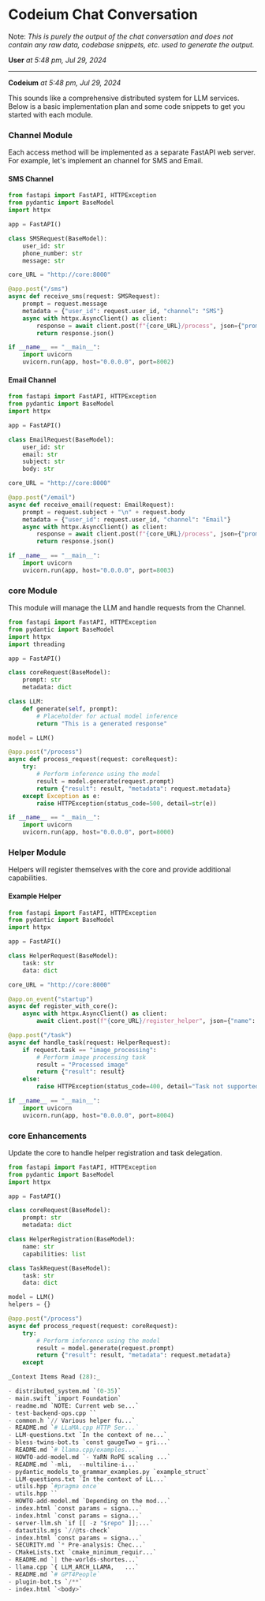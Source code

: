 # Codeium Chat Conversation

Note: _This is purely the output of the chat conversation and does not contain any raw data, codebase snippets, etc. used to generate the output._

**User** _at 5:48 pm, Jul 29, 2024_



---

**Codeium** _at 5:48 pm, Jul 29, 2024_

This sounds like a comprehensive distributed system for LLM services. Below is a basic implementation plan and some code snippets to get you started with each module.

### Channel Module

Each access method will be implemented as a separate FastAPI web server. For example, let's implement an channel for SMS and Email.

#### SMS Channel
```python
from fastapi import FastAPI, HTTPException
from pydantic import BaseModel
import httpx

app = FastAPI()

class SMSRequest(BaseModel):
    user_id: str
    phone_number: str
    message: str

core_URL = "http://core:8000"

@app.post("/sms")
async def receive_sms(request: SMSRequest):
    prompt = request.message
    metadata = {"user_id": request.user_id, "channel": "SMS"}
    async with httpx.AsyncClient() as client:
        response = await client.post(f"{core_URL}/process", json={"prompt": prompt, "metadata": metadata})
        return response.json()

if __name__ == "__main__":
    import uvicorn
    uvicorn.run(app, host="0.0.0.0", port=8002)
```

#### Email Channel
```python
from fastapi import FastAPI, HTTPException
from pydantic import BaseModel
import httpx

app = FastAPI()

class EmailRequest(BaseModel):
    user_id: str
    email: str
    subject: str
    body: str

core_URL = "http://core:8000"

@app.post("/email")
async def receive_email(request: EmailRequest):
    prompt = request.subject + "\n" + request.body
    metadata = {"user_id": request.user_id, "channel": "Email"}
    async with httpx.AsyncClient() as client:
        response = await client.post(f"{core_URL}/process", json={"prompt": prompt, "metadata": metadata})
        return response.json()

if __name__ == "__main__":
    import uvicorn
    uvicorn.run(app, host="0.0.0.0", port=8003)
```

### core Module

This module will manage the LLM and handle requests from the Channel.

```python
from fastapi import FastAPI, HTTPException
from pydantic import BaseModel
import httpx
import threading

app = FastAPI()

class coreRequest(BaseModel):
    prompt: str
    metadata: dict

class LLM:
    def generate(self, prompt):
        # Placeholder for actual model inference
        return "This is a generated response"

model = LLM()

@app.post("/process")
async def process_request(request: coreRequest):
    try:
        # Perform inference using the model
        result = model.generate(request.prompt)
        return {"result": result, "metadata": request.metadata}
    except Exception as e:
        raise HTTPException(status_code=500, detail=str(e))

if __name__ == "__main__":
    import uvicorn
    uvicorn.run(app, host="0.0.0.0", port=8000)
```

### Helper Module

Helpers will register themselves with the core and provide additional capabilities.

#### Example Helper
```python
from fastapi import FastAPI, HTTPException
from pydantic import BaseModel
import httpx

app = FastAPI()

class HelperRequest(BaseModel):
    task: str
    data: dict

core_URL = "http://core:8000"

@app.on_event("startup")
async def register_with_core():
    async with httpx.AsyncClient() as client:
        await client.post(f"{core_URL}/register_helper", json={"name": "ExampleHelper", "capabilities": ["image_processing"]})

@app.post("/task")
async def handle_task(request: HelperRequest):
    if request.task == "image_processing":
        # Perform image processing task
        result = "Processed image"
        return {"result": result}
    else:
        raise HTTPException(status_code=400, detail="Task not supported")

if __name__ == "__main__":
    import uvicorn
    uvicorn.run(app, host="0.0.0.0", port=8004)
```

### core Enhancements

Update the core to handle helper registration and task delegation.

```python
from fastapi import FastAPI, HTTPException
from pydantic import BaseModel
import httpx

app = FastAPI()

class coreRequest(BaseModel):
    prompt: str
    metadata: dict

class HelperRegistration(BaseModel):
    name: str
    capabilities: list

class TaskRequest(BaseModel):
    task: str
    data: dict

model = LLM()
helpers = {}

@app.post("/process")
async def process_request(request: coreRequest):
    try:
        # Perform inference using the model
        result = model.generate(request.prompt)
        return {"result": result, "metadata": request.metadata}
    except

_Context Items Read (28):_

- distributed_system.md `(0-35)`
- main.swift `import Foundation`
- readme.md `NOTE: Current web se...`
- test-backend-ops.cpp ``
- common.h `// Various helper fu...`
- README.md `# LLaMA.cpp HTTP Ser...`
- LLM-questions.txt `In the context of ne...`
- bless-twins-bot.ts `const gaugeTwo = gri...`
- README.md `# llama.cpp/examples...`
- HOWTO-add-model.md `- YaRN RoPE scaling ...`
- README.md `-mli,  --multiline-i...`
- pydantic_models_to_grammar_examples.py `example_struct`
- LLM-questions.txt `In the context of LL...`
- utils.hpp `#pragma once`
- utils.hpp ``
- HOWTO-add-model.md `Depending on the mod...`
- index.html `const params = signa...`
- index.html `const params = signa...`
- server-llm.sh `if [[ -z "$repo" ]];...`
- datautils.mjs `//@ts-check`
- index.html `const params = signa...`
- SECURITY.md `* Pre-analysis: Chec...`
- CMakeLists.txt `cmake_minimum_requir...`
- README.md `| the-worlds-shortes...`
- llama.cpp `{ LLM_ARCH_LLAMA,   ...`
- README.md `# GPT4People`
- plugin-bot.ts `/**`
- index.html `<body>`
